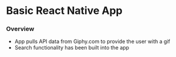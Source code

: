 # Basic React Native App 
### Overview 
* App pulls API data from Giphy.com to provide the user with a gif
* Search functionality has been built into the app
